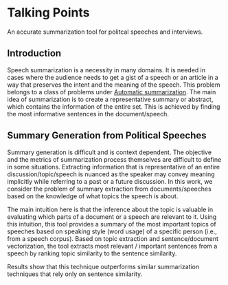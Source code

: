 
# Talking Points

An accurate summarization tool for politcal speeches and interviews.

## Introduction

Speech summarization is a necessity in many domains. It is needed in
cases where the audience needs to get a gist of a speech or an article
in a way that preserves the intent and the meaning of the speech. This
problem belongs to a class of problems under [Automatic
summarization](https://en.wikipedia.org/wiki/Automatic_summarization).
The main idea of summarization is to create a representative summary 
or abstract, which contains the information of the entire set.
This is achieved by finding the most informative sentences in the 
document/speech.

## Summary Generation from Political Speeches

Summary generation is difficult and is context dependent.  The objective
and the metrics of summarization process themselves are difficult to
define in some situations. Extracting information that is representative
of an entire discussion/topic/speech is nuanced as the speaker may
convey meaning implicitly while referring to a past or a future
discussion.  In this work, we consider the problem of summary extraction
from documents/speeches based on the knowledge of what topics the speech
is about.

The main intuition here is that the inference about the topic is
valuable in evaluating which parts of a document or a speech are
relevant to it.  Using this intuition, this tool provides a summary of
the most important topics of speeches based on speaking style (word
usage) of a specific person (i.e., from a speech corpus). Based on topic
extraction and sentence/document vectorization, the tool extracts most
relevant / important sentences from a speech by ranking topic similarity
to the sentence similarity.

Results show that this technique outperforms similar summarization
techniques that rely only on sentence similarity.


